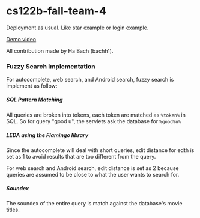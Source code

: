 # cs122b-fall-team-4
Deployment as usual. Like star example or login example.

[Demo video](https://youtu.be/jjIteTzxjOE)

All contribution made by Ha Bach (bachh1).

### Fuzzy Search Implementation
For autocomplete, web search, and Android search, fuzzy search is implement as follow:
##### SQL Pattern Matching
All queries are broken into tokens, each token are matched as `%token%` in SQL.
So for query "good u", the servlets ask the database for `%good%u%`
##### LEDA using the Flamingo library
Since the autocomplete will deal with short queries, edit distance for edth is set as 1 to avoid results that are too different from the query.

For web search and Android search, edit distance is set as 2 because queries are assumed to be close to what the user wants to search for.
##### Soundex
The soundex of the entire query is match against the database's movie titles.
